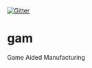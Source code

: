 [![Gitter](https://badges.gitter.im/qanda-api/Lobby.svg)](https://gitter.im/qanda-api/Lobby?utm_source=badge&utm_medium=badge&utm_campaign=pr-badge)

# gam

Game Aided Manufacturing
